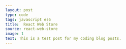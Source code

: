 ```yaml
---
layout: post
type: code
tags: javascript es6
title:  React Web Store
source: react-web-store
image: 1
text: This is a test post for my coding blog posts.
---
```

